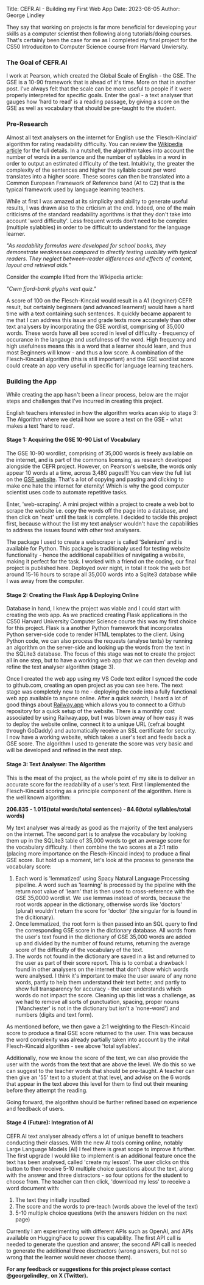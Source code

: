 Title: CEFR.AI - Building my First Web App
Date: 2023-08-05
Author: George Lindley

They say that working on projects is far more beneficial for developing your skills as a computer scientist then following along tutorials/doing courses. That's certainly been the case for me as I completed my final project for the CS50 Introduciton to Computer Science course from Harvard Unviersity. 

### The Goal of CEFR.AI
I work at Pearson, which created the Global Scale of English - the GSE. The GSE is a 10-90 framework that is ahead of it's time. More on that in another post. I've always felt that the scale can be more useful to people if it were properly interpreted for specific goals. Enter the goal - a text analyser that gauges how 'hard to read' is a reading passage, by giving a score on the GSE as well as vocabulary that should be pre-taught to the student. 

### Pre-Research
Almost all text analysers on the internet for English use the 'Flesch-Kinclaid' algorithm for rating readability difficulty. You can review the [Wikipedia article](https://en.wikipedia.org/wiki/Flesch%E2%80%93Kincaid_readability_tests) for the full details. In a nutshell, the algorithm takes into account the number of words in a sentence and the number of syllables in a word in order to output an estimated difficulty of the text. Intuitivity, the greater the complexity of the sentences and higher the syllable count per word translates into a higher score. These scores can then be translated into a Common European Framework of Reference band (A1 to C2) that is the typical framework used by language learning teachers.

While at first I was amazed at its simplicity and ability to generate useful results, I was drawn also to the crticism at the end. Indeed, one of the main criticisms of the standard readability agorithms is that they don't take into account 'word difficulty'. Less frequent words don't need to be complex (multiple sylabbles) in order to be difficult to understand for the language learner. 

*"As readability formulas were developed for school books, they demonstrate weaknesses compared to directly testing usability with typical readers. They neglect between-reader differences and effects of content, layout and retrieval aids."*

Consider the example lifted from the Wikipedia article: 

*"Cwm fjord-bank glyphs vext quiz."*

A score of 100 on the Flesch-Kincaid would result in a A1 (begniner) CEFR result, but certainly beginners (and advanced learners!) would have a hard time with a text containing such sentences. It quickly became apparent to me that I can address this issue and grade texts more accurately than other text analysers by incorporating the GSE wordlist, comprising of 35,000 words. These words have all bee scored in level of difficulty - frequency of occurance in the langauge and usefulness of the word. High frequency and high usefulness means this is a word that a learner should learn, and thus most Beginners will know - and thus a low score. A combination of the Flesch-Kincaid algorithm (this is still important) and the GSE wordlist score could create an app very useful in specific for language learning teachers.

### Building the App
While creating the app hasn't been a linear process, below are the major steps and challenges that I've incurred in creating this project. 

English teachers interested in how the algorithm works acan skip to stage 3: The Algorithm where we detail how we score a text on the GSE - what makes a text 'hard to read'.

#### Stage 1: Acquiring the GSE 10-90 List of Vocabulary
The GSE 10-90 wordlist, comprising of 35,000 words is freely available on the internet, and is part of the commons licensing, as research developed alongside the CEFR project. However, on Pearson's website, the words only appear 10 words at a  time, across 3,480 pages!!! 
You can view the full list on the [GSE website](https://www.english.com/gse/teacher-toolkit/user/vocabulary?page=1&sort=gse;asc&gseRange=10;90&audience=GL). That's a lot of copying and pasting and clicking to make one hate the internet for eternity! Which is why the good computer scientist uses code to automate repetitive tasks. 

Enter, 'web-scraping'. A mini project within a project to create a web bot to scrape the website i.e. copy the words off the page into a database, and then click on 'next' until the task is complete. I decided to tackle this project first, because without the list my text analyser wouldn't have the capabilities to address the issues found with other text analysers.

The package I used to create a webscraper is called 'Selenium' and is available for Python. This package is traditionaly used for testing website functionality - hence the additional capabilities of navigating a website, making it perfect for the task. I worked with a friend on the coding, our final project is published here. Deployed over night, in total it took the web bot around 15-16 hours to scrape all 35,000 words into a Sqlite3 database while I was away from the computer.

#### Stage 2: Creating the Flask App & Deploying Online
Database in hand, I knew the project was viable and I could start with creating the web app. As we practiced creating Flask applications in the CS50 Harvard University Computer Science course this was my first choice for this project. Flask is a another Python framework that incorporates Python server-side code to render HTML templates to the client. Using Python code, we can also process the requests (analyse texts) by running an algorithm on the server-side and looking up the words from the text in the SQLite3 database. The focus of this stage was not to create the project all in one step, but to have a working web app that we can then develop and refine the text analyser algorithm (stage 3).

Once I created the web app using my VS Code text editor I synced the code to github.com, creating an open project as you can see here. The next stage was completely new to me - deploying the code into a fully functional web app available to anyone online. After a quick search, I heard a lot of good things about [Railway.app](https://railway.app) which allows you to connect to a Github repository for a quick setup of the website. There is a monthly cost associated by using Railway.app, but I was blown away of how easy it was to deploy the website online, connect it to a unique URL (cefr.ai bought through GoDaddy) and automatically receive an SSL certificate for security. I now have a working website, which takes a user's text and feeds back a GSE score. The algorithm I used to generate the score was very basic and will be developed and refined in the next step.

#### Stage 3: Text Analyser: The Algorithm
This is the meat of the project, as the whole point of my site is to deliver an accurate score for the readability of a user's text. First I implemented the Flesch-Kincaid scoring as a principle component of the algorithm. Here is the well known algorithm:

**206.835 - 1.015(total words/total sentences) - 84.6(total syllables/total words)**

 My text analyser was already as good as the majority of the text analysers on the internet. The second part is to analyse the vocabulary by looking them up in the SQLite3 table of 35,000 words to get an average score for the vocabulary difficulty. I then combine the two scores at a 2:1 ratio (placing more importance on the Flesch-Kincaid index) to produce a final GSE score. But hold up a moment, let's look at the process to generate the vocabulary score:

 1. Each word is 'lemmatized' using Spacy Natural Language Processing pipeline. A word such as 'learning' is processed by the pipeline with the return root value of 'learn' that is then used to cross-reference with the GSE 35,0000 wordlist. We use lemmas instead of words, because the root words appear in the dictionary, otherwise words like 'doctors' (plural) wouldn't return the score for 'doctor' (the singular for is found in the dicitionary).
 2. Once lemmatized, the root form is then passed into an SQL query to find the corresponding GSE score in the dictionary database. All words from the user's text found in the dictionary of GSE 35,000 words are added up and divided by the number of found returns, returning the average score of the difficulty of the vocabulary of the text. 
 3. The words not found in the dictionary are saved in a list and returned to the user as part of their score report. This is to combat a drawback I found in other analysers on the internet that don't show which words were analysed. I think it's important to make the user aware of any none words, partly to help them understand their text better, and partly to show full transparency for accuracy - the user understands which words do not impact the score. Cleaning up this list was a challenge, as we had to remove all sorts of punctuation, spacing, proper nouns ('Manchester' is not in the dictionary but isn't a 'none-word') and numbers (digits and text form).

 As mentioned before, we then gave a 2:1 weighting to the Flesch-Kincaid score to produce a final GSE score returned to the user. This was because the word complexity was already partially taken into account by the inital Flesch-Kincaid algorithm - see above 'total syllables'. 
 
 Additionally, now we know the score of the text, we can also provide the user with the words from the text that are above the level. We do this so we can suggest to the teacher words that should be pre-taught. A teacher can then give an '55' text to a student at that level, and advise on the 6 words that appear in the text above this level for them to find out their meaning before they attempt the reading.

 Going forward, the algorithm should be further refined based on experience and feedback of users.

#### Stage 4 (Future): Integration of AI
CEFR.AI text analyser already offers a lot of unique benefit to teachers conducting their classes. With the new AI tools coming online, notably Large Language Models (AI) I feel there is great scope to improve it further. The first upgrade I would like to implement is an additional feature once the text has been analysed, called 'create my lesson'. The user clicks on this button to then receive 5-10 multiple choice questions about the text, along with the answer and three distractors - so four options for the student to choose from. The teacher can then click, 'download my less' to receive a word document with:
1. The text they initially inputted
2. The score and the words to pre-teach (words above the level of the text)
3. 5-10 multiple choice questions (with the answers hidden on the next page)

Currently I am experimenting with different APIs such as OpenAI, and APIs available on HuggingFace to power this capability. The first API call is needed to generate the question and answer, the second API call is needed to generate the additional three disctractors (wrong answers, but not so wrong that the learner would never choose them). 

**For any feedback or suggestions for this project please contact @georgelindley_ on X (Twitter).**